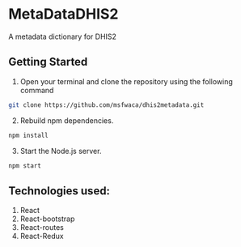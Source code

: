 # MetaDataDHIS2
A metadata dictionary for DHIS2

## Getting Started
1. Open your terminal and clone the repository using the following command
```bash
git clone https://github.com/msfwaca/dhis2metadata.git
```
2. Rebuild npm dependencies.
```bash
npm install
```
3. Start the Node.js server.
```bash
npm start
```
## Technologies used:
1. React
2. React-bootstrap
3. React-routes
4. React-Redux